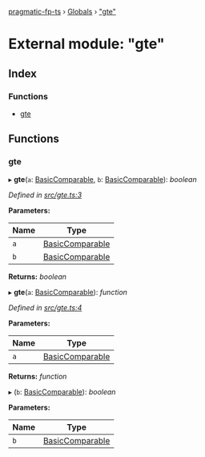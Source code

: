 [pragmatic-fp-ts](../README.md) › [Globals](../globals.md) › ["gte"](_gte_.md)

# External module: "gte"

## Index

### Functions

* [gte](_gte_.md#gte)

## Functions

###  gte

▸ **gte**(`a`: [BasicComparable](_types_.md#basiccomparable), `b`: [BasicComparable](_types_.md#basiccomparable)): *boolean*

*Defined in [src/gte.ts:3](https://github.com/hermann-p/pragmatic-fp-ts/blob/c9716de/src/gte.ts#L3)*

**Parameters:**

Name | Type |
------ | ------ |
`a` | [BasicComparable](_types_.md#basiccomparable) |
`b` | [BasicComparable](_types_.md#basiccomparable) |

**Returns:** *boolean*

▸ **gte**(`a`: [BasicComparable](_types_.md#basiccomparable)): *function*

*Defined in [src/gte.ts:4](https://github.com/hermann-p/pragmatic-fp-ts/blob/c9716de/src/gte.ts#L4)*

**Parameters:**

Name | Type |
------ | ------ |
`a` | [BasicComparable](_types_.md#basiccomparable) |

**Returns:** *function*

▸ (`b`: [BasicComparable](_types_.md#basiccomparable)): *boolean*

**Parameters:**

Name | Type |
------ | ------ |
`b` | [BasicComparable](_types_.md#basiccomparable) |
